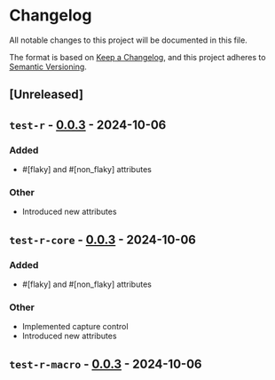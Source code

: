 # Changelog

All notable changes to this project will be documented in this file.

The format is based on [Keep a Changelog](https://keepachangelog.com/en/1.0.0/),
and this project adheres to [Semantic Versioning](https://semver.org/spec/v2.0.0.html).

## [Unreleased]

## `test-r` - [0.0.3](https://github.com/vigoo/test-r/compare/test-r-v0.0.2...test-r-v0.0.3) - 2024-10-06

### Added
- #[flaky] and #[non_flaky] attributes

### Other
- Introduced new attributes

## `test-r-core` - [0.0.3](https://github.com/vigoo/test-r/compare/test-r-core-v0.0.2...test-r-core-v0.0.3) - 2024-10-06

### Added
- #[flaky] and #[non_flaky] attributes

### Other
- Implemented capture control
- Introduced new attributes

## `test-r-macro` - [0.0.3](https://github.com/vigoo/test-r/compare/test-r-macro-v0.0.2...test-r-macro-v0.0.3) - 2024-10-06

### Added
- #[flaky] and #[non_flaky] attributes

### Other
- Introduced new attributes
